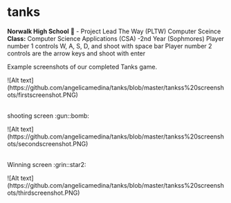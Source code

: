 # tanks
<b>Norwalk High School</b> :school: - Project Lead The Way (PLTW) Computer Sceince</b><br>
<b>Class:</b> Computer Science Applications (CSA) -2nd Year (Sophmores) 
Player number 1 controls W, A, S, D, and shoot with space bar
Player number 2 controls are the arrow keys and shoot with enter <br>

<p>
Example screenshots of our completed Tanks game.</p>
![Alt text] (https://github.com/angelicamedina/tanks/blob/master/tankss%20screenshots/firstscreenshot.PNG)
<br><br>
<p>
shooting screen :gun::bomb:</p>
![Alt text] (https://github.com/angelicamedina/tanks/blob/master/tankss%20screenshots/secondscreenshot.PNG)
<br><br>
<p>
Winning screen :grin::star2:</p>
![Alt text] (https://github.com/angelicamedina/tanks/blob/master/tankss%20screenshots/thirdscreenshot.PNG)
<br><br>
